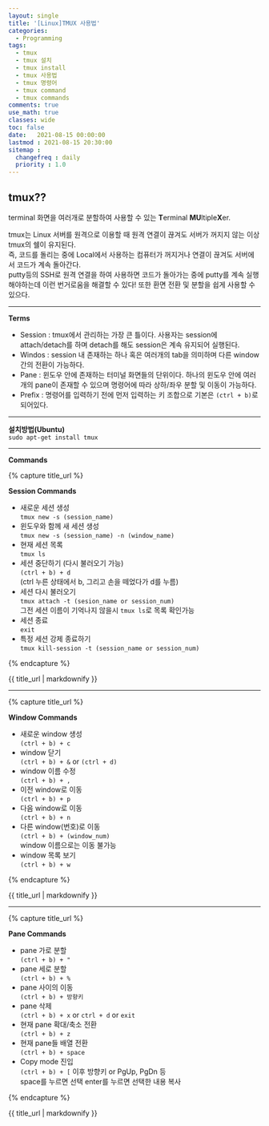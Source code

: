 ```yaml
---
layout: single
title: '[Linux]TMUX 사용법'
categories:
  - Programming
tags:
  - tmux
  - tmux 설치
  - tmux install
  - tmux 사용법
  - tmux 명령어
  - tmux command
  - tmux commands
comments: true  
use_math: true
classes: wide
toc: false
date:   2021-08-15 00:00:00 
lastmod : 2021-08-15 20:30:00 
sitemap :
  changefreq : daily
  priority : 1.0
---
```

## tmux??

terminal 화면을 여러개로 분할하여 사용할 수 있는 **T**erminal **MU**ltiple**X**er.

tmux는 Linux 서버를 원격으로 이용할 때 원격 연결이 끊겨도 서버가 꺼지지 않는 이상 tmux의 쉘이 유지된다.  
즉, 코드를 돌리는 중에 Local에서 사용하는 컴퓨터가 꺼지거나 연결이 끊겨도 서버에서 코드가 계속 돌아간다.  
putty등의 SSH로 원격 연결을 하여 사용하면 코드가 돌아가는 중에 putty를 계속 실행해야하는데 이런 번거로움을 해결할 수 있다! 
또한 환면 전환 및 분할을 쉽게 사용할 수 있으다.


---  
**Terms**  
- Session : tmux에서 관리하는 가장 큰 틀이다. 사용자는 session에 attach/detach를 하며 detach를 해도 session은 계속 유지되어 실행된다.  
- Windos : session 내 존재하는 하나 혹은 여러개의 tab을 의미하며 다른 window 간의 전환이 가능하다.  
- Pane : 윈도우 안에 존재하는 터미널 화면들의 단위이다. 하나의 윈도우 안에 여러개의 pane이 존재할 수 있으며 명령어에 따라 상하/좌우 분할 및 이동이 가능하다.  
- Prefix : 명령어를 입력하기 전에 먼저 입력하는 키 조합으로 기본은 `(ctrl + b)`로 되어있다.

---
**설치방법(Ubuntu)**  
`sudo apt-get install tmux`  

---
**Commands**  

{% capture title_url %}

  **Session Commands**

  - 새로운 세션 생성  
  `tmux new -s (session_name)`
  - 윈도우와 함께 새 세션 생성  
  `tmux new -s (session_name) -n (window_name)`
  - 현재 세션 목록  
  `tmux ls`
  - 세션 중단하기 (다시 불러오기 가능)  
  `(ctrl + b) + d`  
  (ctrl 누른 상태에서 b, 그리고 손을 떼었다가 d를 누름)
  - 세션 다시 불러오기  
  `tmux attach -t (sesion_name or session_num)`  
  그전 세션 이름이 기억나지 않을시 `tmux ls`로 목록 확인가능
  - 세션 종료  
  `exit`
  - 특정 세션 강제 종료하기  
  `tmux kill-session -t (session_name or session_num)`    


{% endcapture %}
<div class="notice--info">{{ title_url | markdownify }}</div>

---
{% capture title_url %}

  **Window Commands**

  - 새로운 window 생성  
  `(ctrl + b) + c`
  - window 닫기  
  `(ctrl + b) + &` or `(ctrl + d)`
  - window 이름 수정  
  `(ctrl + b) + ,`
  - 이전 window로 이동  
  `(ctrl + b) + p`
  - 다음 window로 이동  
  `(ctrl + b) + n`
  - 다른 window(번호)로 이동   
  `(ctrl + b) + (window_num)`  
  window 이름으로는 이동 불가능
  - window 목록 보기  
  `(ctrl + b) + w`

{% endcapture %}
<div class="notice--primary">{{ title_url | markdownify }}</div>

---
{% capture title_url %}

  **Pane Commands**
  - pane 가로 분할  
    `(ctrl + b) + "`
  - pane 세로 분할  
    `(ctrl + b) + %`
  - pane 사이의 이동  
    `(ctrl + b) + 방향키`
  - pane 삭제  
    `(ctrl + b) + x` or `ctrl + d` or `exit`
  - 현재 pane 확대/축소 전환  
    `(ctrl + b) + z`
  - 현재 pane들 배열 전환  
    `(ctrl + b) + space`
  - Copy mode 진입  
    `(ctrl + b) + [` 이후 방향키 or PgUp, PgDn 등  
    space를 누르면 선택 enter를 누르면 선택한 내용 복사 

{% endcapture %}
<div class="notice--success">{{ title_url | markdownify }}</div>
